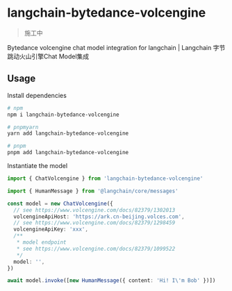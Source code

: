 # langchain-bytedance-volcengine

> 施工中

Bytedance volcengine chat model integration for langchain | Langchain 字节跳动火山引擎Chat Model集成

## Usage

Install dependencies

```bash
# npm
npm i langchain-bytedance-volcengine

# pnpmyarn
yarn add langchain-bytedance-volcengine

# pnpm
pnpm add langchain-bytedance-volcengine
```

Instantiate the model

```typescript
import { ChatVolcengine } from 'langchain-bytedance-volcengine'

import { HumanMessage } from '@langchain/core/messages'

const model = new ChatVolcengine({
  // see https://www.volcengine.com/docs/82379/1302013
  volcengineApiHost: 'https://ark.cn-beijing.volces.com',
  // see https://www.volcengine.com/docs/82379/1298459
  volcengineApiKey: 'xxx',
  /**
   * model endpoint
   * see https://www.volcengine.com/docs/82379/1099522
   */
  model: '',
})

await model.invoke([new HumanMessage({ content: 'Hi! I\'m Bob' })])
```
